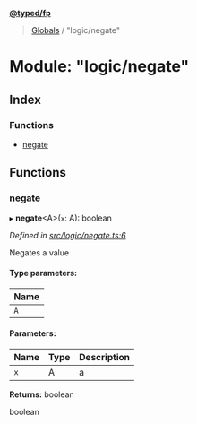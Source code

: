 **[@typed/fp](../README.md)**

> [Globals](../globals.md) / "logic/negate"

# Module: "logic/negate"

## Index

### Functions

* [negate](_logic_negate_.md#negate)

## Functions

### negate

▸ **negate**\<A>(`x`: A): boolean

*Defined in [src/logic/negate.ts:6](https://github.com/TylorS/typed-fp/blob/41076ce/src/logic/negate.ts#L6)*

Negates a value

#### Type parameters:

Name |
------ |
`A` |

#### Parameters:

Name | Type | Description |
------ | ------ | ------ |
`x` | A | a |

**Returns:** boolean

boolean
